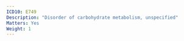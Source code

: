 ```yaml
---
ICD10: E749
Description: "Disorder of carbohydrate metabolism, unspecified"
Matters: Yes
Weight: 1
---
```

